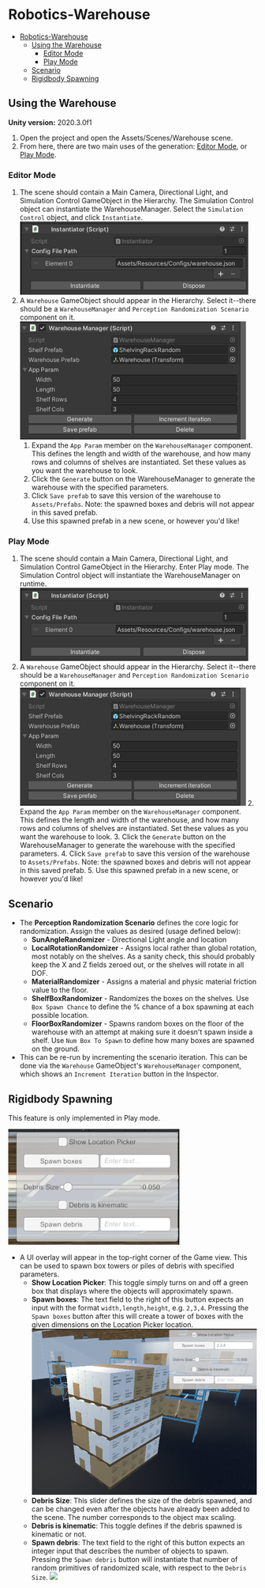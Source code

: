 # Robotics-Warehouse

- [Robotics-Warehouse](#robotics-warehouse)
  - [Using the Warehouse](#using-the-warehouse)
    - [Editor Mode](#editor-mode)
    - [Play Mode](#play-mode)
  - [Scenario](#scenario)
  - [Rigidbody Spawning](#rigidbody-spawning)
## Using the Warehouse 

**Unity version:** 2020.3.0f1

1. Open the project and open the Assets/Scenes/Warehouse scene.
2. From here, there are two main uses of the generation: [Editor Mode](#editor-mode), or [Play Mode](#play-mode).

### Editor Mode
1. The scene should contain a Main Camera, Directional Light, and Simulation Control GameObject in the Hierarchy. The Simulation Control object can instantiate the WarehouseManager. Select the `Simulation Control` object, and click `Instantiate`.
    ![](Documentation/img/simulation.png)
2. A `Warehouse` GameObject should appear in the Hierarchy. Select it--there should be a `WarehouseManager` and `Perception Randomization Scenario` component on it. 
   ![](Documentation/img/warehousemanager.png)
   1. Expand the `App Param` member on the `WarehouseManager` component. This defines the length and width of the warehouse, and how many rows and columns of shelves are instantiated. Set these values as you want the warehouse to look.
   2. Click the `Generate` button on the WarehouseManager to generate the warehouse with the specified parameters.
   3. Click `Save prefab` to save this version of the warehouse to `Assets/Prefabs`. Note: the spawned boxes and debris will not appear in this saved prefab.
   4. Use this spawned prefab in a new scene, or however you'd like!

### Play Mode

1. The scene should contain a Main Camera, Directional Light, and Simulation Control GameObject in the Hierarchy. Enter Play mode. The Simulation Control object will instantiate the WarehouseManager on runtime. 
    ![](Documentation/img/simulation.png)
1. A `Warehouse` GameObject should appear in the Hierarchy. Select it--there should be a `WarehouseManager` and `Perception Randomization Scenario` component on it. 
   ![](Documentation/img/warehousemanager.png)
   2. Expand the `App Param` member on the `WarehouseManager` component. This defines the length and width of the warehouse, and how many rows and columns of shelves are instantiated. Set these values as you want the warehouse to look.
   3. Click the `Generate` button on the WarehouseManager to generate the warehouse with the specified parameters.
   4. Click `Save prefab` to save this version of the warehouse to `Assets/Prefabs`. Note: the spawned boxes and debris will not appear in this saved prefab.
   5. Use this spawned prefab in a new scene, or however you'd like!

## Scenario

- The **Perception Randomization Scenario** defines the core logic for randomization. Assign the values as desired (usage defined below):
  - **SunAngleRandomizer** - Directional Light angle and location
  - **LocalRotationRandomizer** - Assigns local rather than global rotation, most notably on the shelves. As a sanity check, this should probably keep the X and Z fields zeroed out, or the shelves will rotate in all DOF.
  - **MaterialRandomizer** - Assigns a material and physic material friction value to the floor.
  - **ShelfBoxRandomizer** - Randomizes the boxes on the shelves. Use `Box Spawn Chance` to define the % chance of a box spawning at each possible location.
  - **FloorBoxRandomizer** - Spawns random boxes on the floor of the warehouse with an attempt at making sure it doesn't spawn inside a shelf. Use `Num Box To Spawn` to define how many boxes are spawned on the ground.
- This can be re-run by incrementing the scenario iteration. This can be done via the `Warehouse` GameObject's `WarehouseManager` component, which shows an `Increment Iteration` button in the Inspector.

## Rigidbody Spawning

This feature is only implemented in Play mode.

![](Documentation/img/rbspawner.png)

- A UI overlay will appear in the top-right corner of the Game view. This can be used to spawn box towers or piles of debris with specified parameters.
  - **Show Location Picker**: This toggle simply turns on and off a green box that displays where the objects will approximately spawn.
  - **Spawn boxes**: The text field to the right of this button expects an input with the format `width,length,height`, e.g. `2,3,4`. Pressing the `Spawn boxes` button after this will create a tower of boxes with the given dimensions on the Location Picker location.
    ![](Documentation/img/boxes.png)
  - **Debris Size**: This slider defines the size of the debris spawned, and can be changed even after the objects have already been added to the scene. The number corresponds to the object max scaling.
  - **Debris is kinematic**: This toggle defines if the debris spawned is kinematic or not.
  - **Spawn debris**: The text field to the right of this button expects an integer input that describes the number of objects to spawn. Pressing the `Spawn debris` button will instantiate that number of random primitives of randomized scale, with respect to the `Debris Size`.
    ![](Documentation/img/debris.gif)